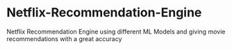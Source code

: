 # Netflix-Recommendation-Engine
Netflix Recommendation Engine using different ML Models and giving movie recommendations with a great accuracy
